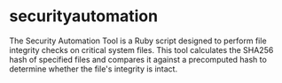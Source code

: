 # securityautomation
The Security Automation Tool is a Ruby script designed to perform file integrity checks on critical system files. This tool calculates the SHA256 hash of specified files and compares it against a precomputed hash to determine whether the file's integrity is intact.
